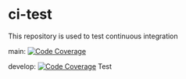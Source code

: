 # ci-test
This repository is used to test continuous integration

main: [![Code Coverage](https://github.com/FilippoVissani/ci-test/actions/workflows/code-coverage.yml/badge.svg?branch=main)](https://github.com/FilippoVissani/ci-test/actions/workflows/code-coverage.yml)

develop: [![Code Coverage](https://github.com/FilippoVissani/ci-test/actions/workflows/code-coverage.yml/badge.svg?branch=develop)](https://github.com/FilippoVissani/ci-test/actions/workflows/code-coverage.yml)
Test

